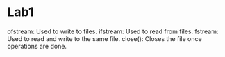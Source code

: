# Lab1
ofstream: Used to write to files.
ifstream: Used to read from files.
fstream: Used to read and write to the same file.
close(): Closes the file once operations are done.

